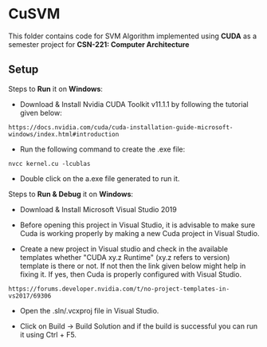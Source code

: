 # CuSVM

This folder contains code for SVM Algorithm implemented using **CUDA** as a semester project for **CSN-221: Computer Architecture**

## Setup

Steps to **Run** it on **Windows**:

- Download & Install Nvidia CUDA Toolkit v11.1.1 by following the tutorial given below:
	
```
https://docs.nvidia.com/cuda/cuda-installation-guide-microsoft-windows/index.html#introduction
```

- Run the following command to create the .exe file:

```
nvcc kernel.cu -lcublas
```

- Double click on the a.exe file generated to run it.

Steps to **Run & Debug** it on **Windows**:

- Download & Install Microsoft Visual Studio 2019

- Before opening this project in Visual Studio, it is advisable to make sure Cuda is working properly by making a new Cuda project in Visual Studio.

- Create a new project in Visual studio and check in the available templates whether "CUDA xy.z Runtime" (xy.z refers to version) template is there or not. If not then the link given below might help in fixing it. If yes, then Cuda is properly configured with Visual Studio.

```
https://forums.developer.nvidia.com/t/no-project-templates-in-vs2017/69306
```

- Open the .sln/.vcxproj file in Visual Studio.

- Click on Build -> Build Solution and if the build is successful you can run it using Ctrl + F5.